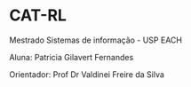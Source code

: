 # CAT-RL

Mestrado Sistemas de informação - USP EACH


Aluna: Patricia Gilavert Fernandes

Orientador: Prof Dr Valdinei Freire da Silva
